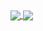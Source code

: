 <a href="https://github.com/eduardoRoth/">
  <img align="center" src="https://github-readme-stats.vercel.app/api?username=eduardoroth&count_private=true&show_icons=true&theme=material-palenight" />
</a>
<a href="https://github.com/eduardoRoth/">
  <img align="center" src="https://github-readme-stats.vercel.app/api/top-langs/?username=eduardoRoth&layout=compact&theme=material-palenight&langs_count=10" />
</a>
